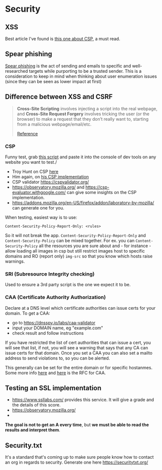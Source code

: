 # Security

## XSS

Best article I've found is [this one about CSP](https://www.troyhunt.com/locking-down-your-website-scripts-with-csp-hashes-nonces-and-report-uri/), a must read.

## Spear phishing

[Spear phishing](https://www.csoonline.com/article/3334617/what-is-spear-phishing-why-targeted-email-attacks-are-so-difficult-to-stop.html) is the act of sending and emails to specific and well-researched targets while purporting to be a trusted sender.
This is a consideration to keep in mind when thinking about user enumeration issues (since they can be seen as lower impact at first)

## Difference between XSS and CSRF

> **Cross-Site Scripting** involves injecting a script into the real webpage, and **Cross-Site Request Forgery** involves tricking the user (or the browser) to make a request that they don’t really want to, starting from a malicious webpage/email/etc.
>
> [Reference](https://blog.usejournal.com/how-to-avoid-ruining-lives-front-end-security-matters-26d4f906c7a6`)

### CSP

Funny test, grab [this script](https://pastebin.com/aJna4paJ) and paste it into the console of dev tools on any website you want to test./

- Troy Hunt on CSP [here](https://www.youtube.com/watch?v=L97wtYCqfwM)
- Him again, on [his CSP implementation](https://www.troyhunt.com/my-blog-now-has-a-content-security-policy-heres-how-ive-done-it/)
- CSP validator https://cspvalidator.org/
- https://observatory.mozilla.org/ and https://csp-evaluator.withgoogle.com/ can give some insights on the CSP implementation.
- https://addons.mozilla.org/en-US/firefox/addon/laboratory-by-mozilla/ can generate one for you.

When testing, easiest way is to use:

```
Content-Security-Policy-Report-Only: <rules>
```

So it will not break the app.
`Content-Security-Policy-Report-Only` and `Content-Security-Policy` can be mixed together.
For ex. you can `Content-Security-Policy` all the resources you are sure about and - for instance - allow loading all images in csp but still restrict images host to specific domains and RO (report only) `img-src` so that you know which hosts raise warnings.

### SRI (Subresource Integrity checking)

Used to ensure a 3rd party script is the one we expect it to be.

### CAA (Certificate Authority Authorization)

Declare at a DNS level which certificate authorities can issue certs for your domain.
To get a CAA:

- go to https://dnsspy.io/labs/caa-validator
- input your DOMAIN name, eg "example.com"
- check result and follow instructions

If you have restricted the list of cert authorities that can issue a cert, you will see that list, if not, you will see a warning that says that any CA can issue certs for that domain.
Once you set a CAA you can also set a mailto address to send violations to, so you can be alerted.

This generally can be set for the entire domain or for specific hostanmes.
Some more info [here](https://support.dnsimple.com/articles/caa-record/) and [here](https://tools.ietf.org/html/rfc6844) is the RFC for CAA.

## Testing an SSL implementation

- https://www.ssllabs.com/ provides this service. It will give a grade and the details of this score.
- https://observatory.mozilla.org/
-

**The goal is not to get an A every time**, but **we must be able to read the results and interpret them**.

## Security.txt

It's a standard that's coming up to make sure people know how to contact an org in regards to security.
Generate one here https://securitytxt.org/
